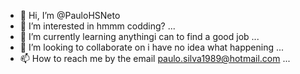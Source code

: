 - 👋 Hi, I’m @PauloHSNeto
- 👀 I’m interested in hmmm codding? ...
- 🌱 I’m currently learning anythingi can to find a good job ...
- 💞️ I’m looking to collaborate on i have no idea what happening ...
- 📫 How to reach me by the email paulo.silva1989@hotmail.com ...

<!---
PauloHSNeto/PauloHSNeto is a ✨ special ✨ repository because its `README.md` (this file) appears on your GitHub profile.
You can click the Preview link to take a look at your changes.
--->
